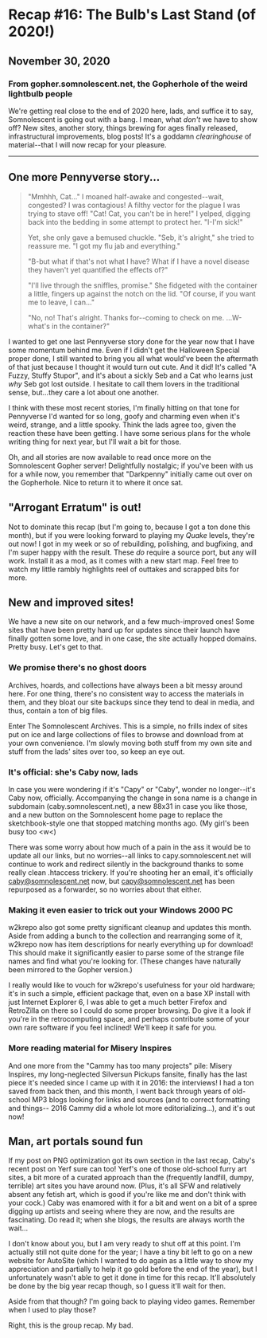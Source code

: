 # Recap #16: The Bulb's Last Stand (of 2020!)
## November 30, 2020
### From gopher.somnolescent.net, the Gopherhole of the weird lightbulb people
We're getting real close to the end of 2020 here, lads, and suffice it to
say, Somnolescent is going out with a bang. I mean, what *don't* we have to
show off? New sites, another story, things brewing for ages finally released,
infrastructural improvements, blog posts! It's a goddamn *clearinghouse* of
material--that I will now recap for your pleasure.

---

## One more Pennyverse story...
> "Mmhhh, Cat..." I moaned half-awake and congested--wait, congested? I was
> contagious! A filthy vector for the plague I was trying to stave off!
> "Cat! Cat, you can't be in here!" I yelped, digging back into the bedding
> in some attempt to protect her. "I-I'm sick!"
> 
> Yet, she only gave a bemused chuckle. "Seb, it's alright," she tried to
> reassure me. "I got my flu jab and everything."
> 
> "B-but what if that's not what I have? What if I have a novel disease they
> haven't yet quantified the effects of?"
> 
> "I'll live through the sniffles, promise." She fidgeted with the container
> a little, fingers up against the notch on the lid. "Of course, if you want
> me to leave, I can..."
> 
> "No, no! That's alright. Thanks for--coming to check on me. ...W-what's in
> the container?"

I wanted to get one last Pennyverse story done for the year now that I have
some momentum behind me. Even if I didn't get the Halloween Special proper
done, I still wanted to bring you all what would've been the aftermath of
that just because I thought it would turn out cute. And it did! It's called
"A Fuzzy, Stuffy Stupor", and it's about a sickly Seb and a Cat who learns
just *why* Seb got lost outside. I hesitate to call them lovers in the
traditional sense, but...they care a lot about one another.

I think with these most recent stories, I'm finally hitting on that tone for
Pennyverse I'd wanted for so long, goofy and charming even when it's weird,
strange, and a little spooky. Think the lads agree too, given the reaction
these have been getting. I have some serious plans for the whole writing
thing for next year, but I'll wait a bit for those.

Oh, and all stories are now available to read once more on the Somnolescent
Gopher server! Delightfully nostalgic; if you've been with us for a while
now, you remember that "Darkpenny" initially came out over on the Gopherhole.
Nice to return it to where it once sat.

## "Arrogant Erratum" is out!
Not to dominate this recap (but I'm going to, because I got a ton done this
month), but if you were looking forward to playing my *Quake* levels,
they're out now! I got in my week or so of rebuilding, polishing, and
bugfixing, and I'm super happy with the result. These *do* require a source
port, but any will work. Install it as a mod, as it comes with a new start
map. Feel free to watch my little rambly highlights reel of outtakes and
scrapped bits for more.

## New and improved sites!
We have a new site on our network, and a few much-improved ones! Some sites
that have been pretty hard up for updates since their launch have finally
gotten some love, and in one case, the site actually hopped domains. Pretty
busy. Let's get to that.

### We promise there's no ghost doors
Archives, hoards, and collections have always been a bit messy around here.
For one thing, there's no consistent way to access the materials in them, and
they bloat our site backups since they tend to deal in media, and thus,
contain a ton of big files.

Enter The Somnolescent Archives. This is a simple, no frills index of sites
put on ice and large collections of files to browse and download from at your
own convenience. I'm slowly moving both stuff from my own site and stuff from
the lads' sites over too, so keep an eye out.

### It's official: she's Caby now, lads
In case you were wondering if it's "Capy" or "Caby", wonder no longer--it's
Caby now, officially. Accompanying the change in sona name is a change in
subdomain (caby.somnolescent.net), a new 88x31 in case you like those, and a
new button on the Somnolescent home page to replace the sketchbook-style one
that stopped matching months ago. (My girl's been busy too <w<)

There was some worry about how much of a pain in the ass it would be to
update all our links, but no worries--all links to capy.somnolescent.net will
continue to work and redirect silently in the background thanks to some
really clean .htaccess trickery. If you're shooting her an email, it's
officially caby@somnolescent.net now, but capy@somnolescent.net has been
repurposed as a forwarder, so no worries about that either.

### Making it even easier to trick out your Windows 2000 PC
w2krepo also got some pretty significant cleanup and updates this month.
Aside from adding a bunch to the collection and rearranging some of it,
w2krepo now has item descriptions for nearly everything up for download! This
should make it significantly easier to parse some of the strange file names
and find what you're looking for. (These changes have naturally been
mirrored to the Gopher version.)

I really would like to vouch for w2krepo's usefulness for your old hardware;
it's in such a simple, efficient package that, even on a base XP install with
just Internet Explorer 6, I was able to get a much better Firefox and
RetroZilla on there so I could do some proper browsing. Do give it a look if
you're in the retrocomputing space, and perhaps contribute some of your own
rare software if you feel inclined! We'll keep it safe for you.

### More reading material for Misery Inspires
And one more from the "Cammy has too many projects" pile: Misery Inspires,
my long-neglected Silversun Pickups fansite, finally has the last piece it's
needed since I came up with it in 2016: the interviews! I had a ton saved
from back then, and this month, I went back through years of old-school MP3
blogs looking for links and sources (and to correct formatting and things--
2016 Cammy did a whole lot more editorializing...), and it's out now!

## Man, art portals sound fun
If my post on PNG optimization got its own section in the last recap, Caby's
recent post on Yerf sure can too! Yerf's one of those old-school furry art
sites, a bit more of a curated approach than the (frequently landfill,
dumpy, terrible) art sites you have around now. (Plus, it's all SFW and
relatively absent any fetish art, which is good if you're like me and don't
think with your cock.) Caby was enamored with it for a bit and went on a
bit of a spree digging up artists and seeing where they are now, and the
results are fascinating. Do read it; when she blogs, the results are always
worth the wait...

I don't know about you, but I am very ready to shut off at this point. I'm
actually still not quite done for the year; I have a tiny bit left to go on
a new website for AutoSite (which I wanted to do again as a little way to
show my appreciation and partially to help it go gold before the end of the
year), but I unfortunately wasn't able to get it done in time for this
recap. It'll absolutely be done by the big year recap though, so I guess
it'll wait for then.

Aside from that though? I'm going back to playing video games. Remember when
I used to play those?

Right, this is the group recap. My bad.